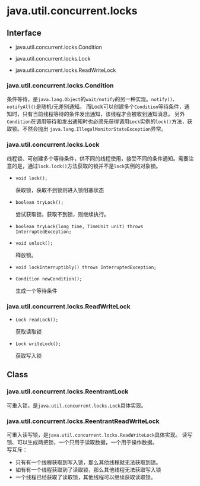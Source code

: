 # java.util.concurrent.locks

## Interface

- java.util.concurrent.locks.Condition

- java.util.concurrent.locks.Lock

- java.util.concurrent.locks.ReadWriteLock

### java.util.concurrent.locks.Condition
条件等待，是`java.lang.Object`的`wait/notify`的另一种实现。`notify()`、`notifyAll()`是随机/无差别通知。
而Lock可以创建多个`Condition`等待条件，通知时，只有当前线程等待的条件发出通知，该线程才会被收到通知消息。
另外`Condition`在调用等待和发出通知时也必须先获得调用`Lock`实例的`lock()`方法，获取锁。不然会抛出
`java.lang.IllegalMonitorStateException`异常。

### java.util.concurrent.locks.Lock
线程锁、可创建多个等待条件，供不同的线程使用，接受不同的条件通知。需要注意的是，通过`lock.lock()`方法获取的锁并不是`lock`实例的对象锁。

- `void lock();`

    获取锁，获取不到锁则进入锁阻塞状态

- `boolean tryLock();`

    尝试获取锁，获取不到锁，则继续执行。

- `boolean tryLock(long time, TimeUnit unit) throws InterruptedException;`
    
    

- `void unlock();`

    释放锁。

- `void lockInterruptibly() throws InterruptedException;`

- `Condition newCondition();`

    生成一个等待条件

### java.util.concurrent.locks.ReadWriteLock
  
- `Lock readLock();`

   获取读取锁

- `Lock writeLock();`

   获取写入锁
   
## Class

### java.util.concurrent.locks.ReentrantLock
可重入锁，是`java.util.concurrent.locks.Lock`具体实现。


### java.util.concurrent.locks.ReentrantReadWriteLock
可重入读写锁，是`java.util.concurrent.locks.ReadWriteLock`具体实现。
读写锁、可以生成两把锁，一个只用于读取数据，一个用于操作数据。<br />
写互斥：
  - 只有有一个线程获取到写入锁，那么其他线程就无法获取到锁。
  - 如有有一个线程获取到了读取锁，那么其他线程无法获取写入锁
  - 一个线程已经获取了读取锁，其他线程可以继续获取读取锁。





